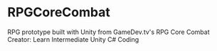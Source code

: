 # RPGCoreCombat
RPG prototype built with Unity from GameDev.tv's RPG Core Combat Creator: Learn Intermediate Unity C# Coding

